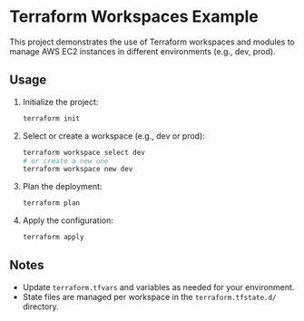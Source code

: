 # Terraform Workspaces Example

This project demonstrates the use of Terraform workspaces and modules to manage AWS EC2 instances in different environments (e.g., dev, prod).

## Usage

1. Initialize the project:
   ```sh
   terraform init
   ```
2. Select or create a workspace (e.g., dev or prod):
   ```sh
   terraform workspace select dev
   # or create a new one
   terraform workspace new dev
   ```
3. Plan the deployment:
   ```sh
   terraform plan
   ```
4. Apply the configuration:
   ```sh
   terraform apply
   ```

## Notes
- Update `terraform.tfvars` and variables as needed for your environment.
- State files are managed per workspace in the `terraform.tfstate.d/` directory. 